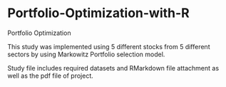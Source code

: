 # Portfolio-Optimization-with-R
Portfolio Optimization

This study was implemented using 5 different stocks from 5 different sectors by using Markowitz Portfolio selection model.

Study file includes required datasets and RMarkdown file attachment as well as the pdf file of project.


